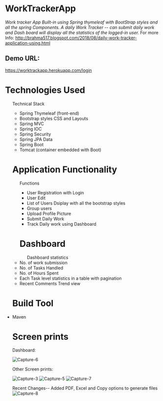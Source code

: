 # WorkTrackerApp
<i>Work tracker App Built-in using Spring thymeleaf with BootStrap styles and all the spring Components. 
A daily Work Tracker -- can submit daily work and Dash board will display all the statistics of the logged-in user.</i>
For more Info: http://brahma517.blogspot.com/2018/08/daily-work-tracker-application-using.html

## Demo URL:
https://worktrackapp.herokuapp.com/login

# Technologies Used
  <ul> Technical Stack <ul>
  <li> Spring Thymeleaf (front-end)</li>
  <li> Bootstrap styles CSS and Layouts</li>
  <li> Spring MVC</li>  
  <li> Spring IOC </li>
  <li> Spring Security</li>
  <li> Spring JPA Data </li>
  <li> Spring Boot </li>
  <li> Tomcat (container embedded with Boot)</li>
  </ul>
  
# Application Functionality
  <ul> Functions <ul>
  <li> User Registration with Login</li>
  <li> User Edit </li>
  <li> List of Users Dsiplay with all the bootstrap styles</li>  
  <li> Group users </li>
  <li> Upload Profile Picture </li>
  <li> Submit Daily Work</li>
  <li> Track Daily work using Dashboard </li>
  </ul>
  
 # Dashboard
   <ul> Dashboard statistics </ul>
   <li> No. of work submission</li>
   <li> No. of Tasks Handled </li>
   <li> No. of Hours Spent </li>
   <li> Each Task level statistics in a table with pagination</li>
   <li> Recent Comments Trend view </li>
   </ul>
  
  # Build Tool
  <li> Maven</li>
  
  # Screen prints 
  
  Dashboard:
  
  ![Capture-6](https://github.com/Brahmaiah-Rayalla/WorkTrackerApp/blob/master/Capture-6.PNG)
  
  Other Screen prints:
  
  ![Capture-3](https://github.com/Brahmaiah-Rayalla/WorkTrackerApp/blob/master/Capture-3.PNG)
  ![Capture-5](https://github.com/Brahmaiah-Rayalla/WorkTrackerApp/blob/master/Capture-5.PNG)
  ![Capture-7](https://github.com/Brahmaiah-Rayalla/WorkTrackerApp/blob/master/Capture-7.PNG)
  
  Recent Changes-- Added PDF, Excel and Copy options to generate files
  ![Capture-8](https://github.com/Brahmaiah-Rayalla/WorkTrackerApp/blob/master/Capture-8.PNG)
  


  
